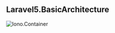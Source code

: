 ## Laravel5.BasicArchitecture

![Iono.Container](http://img.shields.io/badge/Laravel5.BasicArchitecture-yellowgreen.svg?style=flat)

